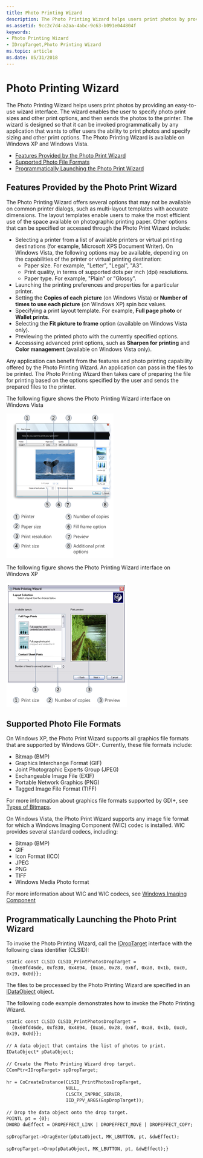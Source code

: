 ```yaml
---
title: Photo Printing Wizard
description: The Photo Printing Wizard helps users print photos by providing an easy-to-use wizard interface.
ms.assetid: 9cc2c7d4-a2aa-4abc-9c63-b091e044804f
keywords:
- Photo Printing Wizard
- IDropTarget,Photo Printing Wizard
ms.topic: article
ms.date: 05/31/2018
---
```


# Photo Printing Wizard

The Photo Printing Wizard helps users print photos by providing an easy-to-use wizard interface. The wizard enables the user to specify photo print sizes and other print options, and then sends the photos to the printer. The wizard is designed so that it can be invoked programmatically by any application that wants to offer users the ability to print photos and specify sizing and other print options. The Photo Printing Wizard is available on Windows XP and Windows Vista.

-   [Features Provided by the Photo Print Wizard](#features-provided-by-the-photo-print-wizard)
-   [Supported Photo File Formats](#supported-photo-file-formats)
-   [Programmatically Launching the Photo Print Wizard](#programmatically-launching-the-photo-print-wizard)

## Features Provided by the Photo Print Wizard

The Photo Printing Wizard offers several options that may not be available on common printer dialogs, such as multi-layout templates with accurate dimensions. The layout templates enable users to make the most efficient use of the space available on photographic printing paper. Other options that can be specified or accessed through the Photo Print Wizard include:

-   Selecting a printer from a list of available printers or virtual printing destinations (for example, Microsoft XPS Document Writer). On Windows Vista, the following options may be available, depending on the capabilities of the printer or virtual printing destination:
    -   Paper size. For example, "Letter", "Legal", "A3".
    -   Print quality, in terms of supported dots per inch (dpi) resolutions.
    -   Paper type. For example, "Plain" or "Glossy".
-   Launching the printing preferences and properties for a particular printer.
-   Setting the **Copies of each picture** (on Windows Vista) or **Number of times to use each picture** (on Windows XP) spin box values.
-   Specifying a print layout template. For example, **Full page photo** or **Wallet prints**.
-   Selecting the **Fit picture to frame** option (available on Windows Vista only).
-   Previewing the printed photo with the currently specified options.
-   Accesssing advanced print options, such as **Sharpen for printing** and **Color management** (available on Windows Vista only).

Any application can benefit from the features and photo printing capability offered by the Photo Printing Wizard. An application can pass in the files to be printed. The Photo Printing Wizard then takes care of preparing the file for printing based on the options specified by the user and sends the prepared files to the printer.

The following figure shows the Photo Printing Wizard interface on Windows Vista

![the photo print wizard on windows vista](images/ppw-vista.png)

The following figure shows the Photo Printing Wizard interface on Windows XP

![the photo print wizard on windows xp](images/ppw-xp.png)

## Supported Photo File Formats

On Windows XP, the Photo Print Wizard supports all graphics file formats that are supported by Windows GDI+. Currently, these file formats include:

-   Bitmap (BMP)
-   Graphics Interchange Format (GIF)
-   Joint Photographic Experts Group (JPEG)
-   Exchangeable Image File (EXIF)
-   Portable Network Graphics (PNG)
-   Tagged Image File Format (TIFF)

For more information about graphics file formats supported by GDI+, see [Types of Bitmaps](https://msdn.microsoft.com/library/ms536393(v=VS.85).aspx).

On Windows Vista, the Photo Print Wizard supports any image file format for which a Windows Imaging Component (WIC) codec is installed. WIC provides several standard codecs, including:

-   Bitmap (BMP)
-   GIF
-   Icon Format (ICO)
-   JPEG
-   PNG
-   TIFF
-   Windows Media Photo format

For more information about WIC and WIC codecs, see [Windows Imaging Component](https://msdn.microsoft.com/library/ms737408(VS.85).aspx)

## Programmatically Launching the Photo Print Wizard

To invoke the Photo Printing Wizard, call the [IDropTarget](https://msdn.microsoft.com/library/ms679679(VS.85).aspx) interface with the following class identifier (CLSID):


```
static const CLSID CLSID_PrintPhotosDropTarget = 
  {0x60fd46de, 0xf830, 0x4894, {0xa6, 0x28, 0x6f, 0xa8, 0x1b, 0xc0, 0x19, 0x0d}};
```



The files to be processed by the Photo Printing Wizard are specified in an [IDataObject](https://msdn.microsoft.com/library/ms688421(VS.85).aspx) object.

The following code example demonstrates how to invoke the Photo Printing Wizard.


```
static const CLSID CLSID_PrintPhotosDropTarget = 
  {0x60fd46de, 0xf830, 0x4894, {0xa6, 0x28, 0x6f, 0xa8, 0x1b, 0xc0, 0x19, 0x0d}};
            
// A data object that contains the list of photos to print.
IDataObject* pDataObject;

// Create the Photo Printing Wizard drop target.
CComPtr<IDropTarget> spDropTarget;
        
hr = CoCreateInstance(CLSID_PrintPhotosDropTarget,
                      NULL,
                      CLSCTX_INPROC_SERVER,
                      IID_PPV_ARGS(&spDropTarget));

// Drop the data object onto the drop target.
POINTL pt = {0};
DWORD dwEffect = DROPEFFECT_LINK | DROPEFFECT_MOVE | DROPEFFECT_COPY;

spDropTarget->DragEnter(pDataObject, MK_LBUTTON, pt, &dwEffect);

spDropTarget->Drop(pDataObject, MK_LBUTTON, pt, &dwEffect);}
```



 

 




